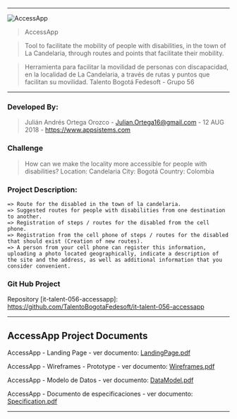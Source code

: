 
---
![AccessApp](https://github.com/TalentoBogotaFedesoft/it-talent-056-accessapp/blob/master/AccessApp%20Project/Logo/AccessAppLogo.png)
>AccessApp

>Tool to facilitate the mobility of people with disabilities, in the town of La Candelaria, through routes and points that facilitate their mobility.

>Herramienta para facilitar la movilidad de personas con discapacidad, en la localidad de La Candelaria, a través de rutas y puntos que facilitan su movilidad.
>Talento Bogotá Fedesoft - Grupo 56
---

### Developed By:
> Julián Andrés Ortega Orozco - Julian.Ortega16@gmail.com - 12 AUG 2018 - https://www.appsistems.com

### Challenge
>How can we make the locality more accessible for people with disabilities?
>Location: Candelaria
>City: Bogotá
>Country: Colombia


### Project Description: 
```
=> Route for the disabled in the town of la candelaria.
=> Suggested routes for people with disabilities from one destination to another.
=> Registration of steps / routes for the disabled from the cell phone.
=> Registration from the cell phone of steps / routes for the disabled that should exist (Creation of new routes).
=> A person from your cell phone can register this information, uploading a photo located geographically, indicate a description of the site and the address, as well as additional information that you consider convenient.
```

### Git Hub Project
Repository [it-talent-056-accessapp]: https://github.com/TalentoBogotaFedesoft/it-talent-056-accessapp

---

## AccessApp Project Documents

AccessApp - Landing Page - ver documento: 
[LandingPage.pdf](https://github.com/TalentoBogotaFedesoft/it-talent-056-accessapp/blob/master/AccessApp%20Project/LandingPage/AccessAppLandingPage.pdf)

AccessApp - Wireframes - Prototype - ver documento: 
[Wireframes.pdf](https://github.com/TalentoBogotaFedesoft/it-talent-056-accessapp/blob/master/AccessApp%20Project/WireframesImages/AccessApp_Wireframes.pdf)

AccessApp - Modelo de Datos - ver documento:
[DataModel.pdf](https://github.com/TalentoBogotaFedesoft/it-talent-056-accessapp/blob/master/AccessApp%20Project/Data%20Model/AccessAppDataModel.pdf)

AccessApp - Documento de especificaciones - ver documento:
[Specification.pdf](https://github.com/TalentoBogotaFedesoft/it-talent-056-accessapp/blob/master/AccessApp%20Project/Specification/AccessApp-specification.pdf)

---